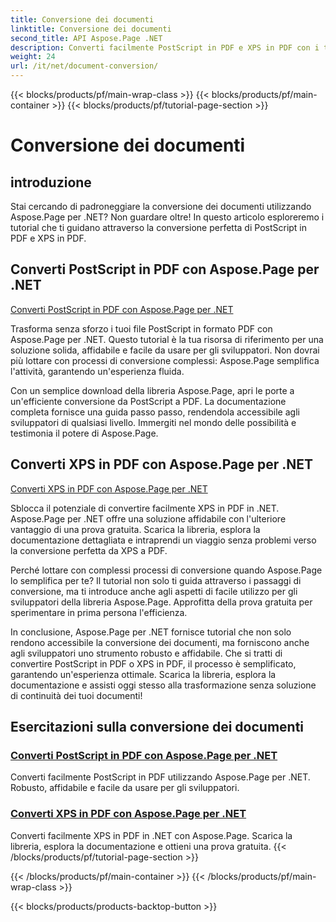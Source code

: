 ```yaml
---
title: Conversione dei documenti
linktitle: Conversione dei documenti
second_title: API Aspose.Page .NET
description: Converti facilmente PostScript in PDF e XPS in PDF con i tutorial Aspose.Page per .NET. Soluzioni robuste, affidabili e semplici per una conversione continua dei documenti.
weight: 24
url: /it/net/document-conversion/
---
```


{{< blocks/products/pf/main-wrap-class >}}
{{< blocks/products/pf/main-container >}}
{{< blocks/products/pf/tutorial-page-section >}}

# Conversione dei documenti


## introduzione

Stai cercando di padroneggiare la conversione dei documenti utilizzando Aspose.Page per .NET? Non guardare oltre! In questo articolo esploreremo i tutorial che ti guidano attraverso la conversione perfetta di PostScript in PDF e XPS in PDF.

## Converti PostScript in PDF con Aspose.Page per .NET

[Converti PostScript in PDF con Aspose.Page per .NET](./convert-postscript-to-pdf/)

Trasforma senza sforzo i tuoi file PostScript in formato PDF con Aspose.Page per .NET. Questo tutorial è la tua risorsa di riferimento per una soluzione solida, affidabile e facile da usare per gli sviluppatori. Non dovrai più lottare con processi di conversione complessi: Aspose.Page semplifica l'attività, garantendo un'esperienza fluida.

Con un semplice download della libreria Aspose.Page, apri le porte a un'efficiente conversione da PostScript a PDF. La documentazione completa fornisce una guida passo passo, rendendola accessibile agli sviluppatori di qualsiasi livello. Immergiti nel mondo delle possibilità e testimonia il potere di Aspose.Page.

## Converti XPS in PDF con Aspose.Page per .NET

[Converti XPS in PDF con Aspose.Page per .NET](./convert-xps-to-pdf/)

Sblocca il potenziale di convertire facilmente XPS in PDF in .NET. Aspose.Page per .NET offre una soluzione affidabile con l'ulteriore vantaggio di una prova gratuita. Scarica la libreria, esplora la documentazione dettagliata e intraprendi un viaggio senza problemi verso la conversione perfetta da XPS a PDF.

Perché lottare con complessi processi di conversione quando Aspose.Page lo semplifica per te? Il tutorial non solo ti guida attraverso i passaggi di conversione, ma ti introduce anche agli aspetti di facile utilizzo per gli sviluppatori della libreria Aspose.Page. Approfitta della prova gratuita per sperimentare in prima persona l'efficienza.

In conclusione, Aspose.Page per .NET fornisce tutorial che non solo rendono accessibile la conversione dei documenti, ma forniscono anche agli sviluppatori uno strumento robusto e affidabile. Che si tratti di convertire PostScript in PDF o XPS in PDF, il processo è semplificato, garantendo un'esperienza ottimale. Scarica la libreria, esplora la documentazione e assisti oggi stesso alla trasformazione senza soluzione di continuità dei tuoi documenti!
## Esercitazioni sulla conversione dei documenti
### [Converti PostScript in PDF con Aspose.Page per .NET](./convert-postscript-to-pdf/)
Converti facilmente PostScript in PDF utilizzando Aspose.Page per .NET. Robusto, affidabile e facile da usare per gli sviluppatori.
### [Converti XPS in PDF con Aspose.Page per .NET](./convert-xps-to-pdf/)
Converti facilmente XPS in PDF in .NET con Aspose.Page. Scarica la libreria, esplora la documentazione e ottieni una prova gratuita.
{{< /blocks/products/pf/tutorial-page-section >}}

{{< /blocks/products/pf/main-container >}}
{{< /blocks/products/pf/main-wrap-class >}}

{{< blocks/products/products-backtop-button >}}
